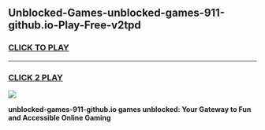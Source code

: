 
## Unblocked-Games-unblocked-games-911-github.io-Play-Free-v2tpd
<h3>
<a href="https://premium76.site?title=unblocked-games-911-github.io&ref=10A">CLICK TO PLAY</a></h3>
<hr>

<h3>
<a href="https://premium76.site?title=unblocked-games-911-github.io&ref=10A">CLICK 2 PLAY</a>
  
</h3>

<a href="https://premium76.site?title=unblocked-games-911-github.io&ref=10A"><img src="https://clearcache.store/games.png"></a>


**unblocked-games-911-github.io games unblocked: Your Gateway to Fun and Accessible Online Gaming**
